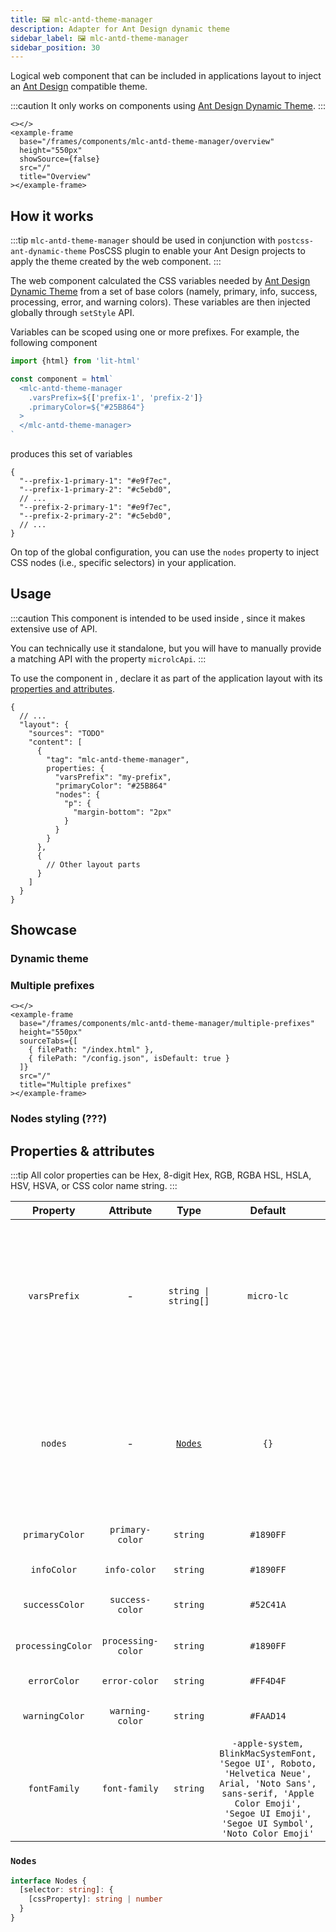 ```yaml
---
title: 🖼 mlc-antd-theme-manager
description: Adapter for Ant Design dynamic theme
sidebar_label: 🖼 mlc-antd-theme-manager
sidebar_position: 30
---
```


Logical web component that can be included in applications layout to inject an [Ant Design](https://ant.design/) 
compatible theme.

:::caution
It only works on components using [Ant Design Dynamic Theme](https://ant.design/docs/react/customize-theme-variable).
:::

```mdx-code-block
<></>
<example-frame
  base="/frames/components/mlc-antd-theme-manager/overview"
  height="550px"
  showSource={false}
  src="/"
  title="Overview"
></example-frame>
```

## How it works

:::tip
`mlc-antd-theme-manager` should be used in conjunction with `postcss-ant-dynamic-theme` PosCSS plugin to enable your
Ant Design projects to apply the theme created by the web component.
:::

The web component calculated the CSS variables needed by [Ant Design Dynamic Theme](https://ant.design/docs/react/customize-theme-variable)
from a set of base colors (namely, primary, info, success, processing, error, and warning colors). These variables are 
then injected globally through <micro-lc></micro-lc> `setStyle` API. 

Variables can be scoped using one or more prefixes. For example, the following component

```javascript
import {html} from 'lit-html'

const component = html`
  <mlc-antd-theme-manager
    .varsPrefix=${['prefix-1', 'prefix-2']}
    .primaryColor=${"#25B864"}
  >
  </mlc-antd-theme-manager>
`
```

produces this set of variables

```json5
{
  "--prefix-1-primary-1": "#e9f7ec",
  "--prefix-1-primary-2": "#c5ebd0",
  // ...
  "--prefix-2-primary-1": "#e9f7ec",
  "--prefix-2-primary-2": "#c5ebd0",
  // ...
}
```

On top of the global configuration, you can use the `nodes` property to inject CSS nodes (i.e., specific selectors) in
your application.

## Usage

:::caution
This component is intended to be used inside <micro-lc></micro-lc>, since it makes extensive use of <micro-lc></micro-lc> API.

You can technically use it standalone, but you will have to manually provide a matching API with the property `microlcApi`.
:::

To use the component in <micro-lc></micro-lc>, declare it as part of the application layout with its [properties and attributes](#properties-and-attributes).

```json5 title="micro-lc.config.json"
{
  // ...
  "layout": {
    "sources": "TODO"
    "content": [
      {
        "tag": "mlc-antd-theme-manager",
        properties: {
          "varsPrefix": "my-prefix",
          "primaryColor": "#25B864"
          "nodes": {
            "p": {
              "margin-bottom": "2px"
            }
          }
        }
      },
      {
        // Other layout parts
      }
    ]
  }
}
```

## Showcase

### Dynamic theme

### Multiple prefixes

```mdx-code-block
<></>
<example-frame
  base="/frames/components/mlc-antd-theme-manager/multiple-prefixes"
  height="550px"
  sourceTabs={[
    { filePath: "/index.html" },
    { filePath: "/config.json", isDefault: true }
  ]}
  src="/"
  title="Multiple prefixes"
></example-frame>
```

### Nodes styling (???)

## Properties & attributes

:::tip
All color properties can be Hex, 8-digit Hex, RGB, RGBA HSL, HSLA, HSV, HSVA, or CSS color name string.
:::

|     Property      |     Attribute      |                  Type                   |                                                                                         Default                                                                                          | Description                                                                                                                  |
|:-----------------:|:------------------:|:---------------------------------------:|:----------------------------------------------------------------------------------------------------------------------------------------------------------------------------------------:|------------------------------------------------------------------------------------------------------------------------------|
|   `varsPrefix`    |         -          |   <code>string &#124; string[]</code>   |                                                                                       `micro-lc`                                                                                         | Prefix to apply to the generated set of variables. If more thant one is specified, a set for each prefix will be generated.  |
|      `nodes`      |         -          | <code><a href="#nodes">Nodes</a></code> |                                                                                           `{}`                                                                                           | CSS class definitions rendered in a key-value map where key is the CSS selector and value is CSS styling rules.              |
|  `primaryColor`   |  `primary-color`   |          <code>string</code>            |                                                                                        `#1890FF`                                                                                         | Ant Design primary color.                                                                                                    |
|    `infoColor`    |    `info-color`    |           <code>string</code>           |                                                                                        `#1890FF`                                                                                         | Ant Design info color.                                                                                                       |
|  `successColor`   |  `success-color`   |           <code>string</code>           |                                                                                        `#52C41A`                                                                                         | Ant Design success color.                                                                                                    |
| `processingColor` | `processing-color` |           <code>string</code>           |                                                                                        `#1890FF`                                                                                         | Ant Design processing color.                                                                                                 |
|   `errorColor`    |   `error-color`    |           <code>string</code>           |                                                                                        `#FF4D4F`                                                                                         | Ant Design error color.                                                                                                      |
|  `warningColor`   |  `warning-color`   |           <code>string</code>           |                                                                                        `#FAAD14`                                                                                         | Ant Design warning color.                                                                                                    |
|   `fontFamily`    |   `font-family`    |           <code>string</code>           | `-apple-system, BlinkMacSystemFont, 'Segoe UI', Roboto, 'Helvetica Neue',  Arial, 'Noto Sans', sans-serif, 'Apple Color Emoji', 'Segoe UI Emoji', 'Segoe UI Symbol', 'Noto Color Emoji'` | Font family CSS property.                                                                                                    |

<h3 id="nodes"><code>Nodes</code></h3>

```ts
interface Nodes {
  [selector: string]: {
    [cssProperty]: string | number
  }
}
```
